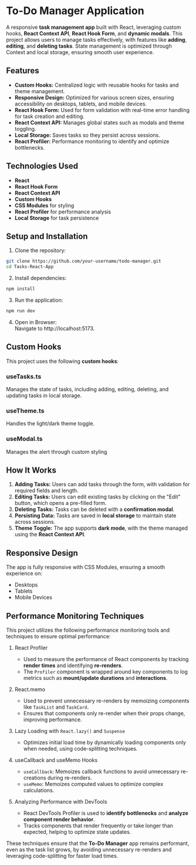 To-Do Manager Application
=========================

A responsive **task management app** built with React, leveraging custom hooks, **React Context API**, **React Hook Form**, and **dynamic modals**. This project allows users to manage tasks effectively, with features like **adding**, **editing**, and **deleting tasks**. State management is optimized through Context and local storage, ensuring smooth user experience.

## Features

- **Custom Hooks:** Centralized logic with reusable hooks for tasks and theme management.
- **Responsive Design:** Optimized for various screen sizes, ensuring accessibility on desktops, tablets, and mobile devices.
- **React Hook Form:** Used for form validation with real-time error handling for task creation and editing.
- **React Context API:** Manages global states such as modals and theme toggling.
- **Local Storage:** Saves tasks so they persist across sessions.
- **React Profiler:** Performance monitoring to identify and optimize bottlenecks.

## Technologies Used

- **React**
- **React Hook Form**
- **React Context API**
- **Custom Hooks**
- **CSS Modules** for styling
- **React Profiler** for performance analysis
- **Local Storage** for task persistence

## Setup and Installation

1. Clone the repository:  
```bash
git clone https://github.com/your-username/todo-manager.git
cd Tasks-React-App
```

2. Install dependencies:  
```bash
npm install
```

3. Run the application:  
```bash
npm run dev
```

4. Open in Browser:  
Navigate to http://localhost:5173.

## Custom Hooks
This project uses the following **custom hooks**:

### useTasks.ts
Manages the state of tasks, including adding, editing, deleting, and updating tasks in local storage.

### useTheme.ts
Handles the light/dark theme toggle.

### useModal.ts
Manages the alert through custom styling 

## How It Works

1. **Adding Tasks:** Users can add tasks through the form, with validation for required fields and length.
2. **Editing Tasks:** Users can edit existing tasks by clicking on the "Edit" button, which opens a pre-filled form.
3. **Deleting Tasks:** Tasks can be deleted with a **confirmation modal**.
4. **Persisting Data:** Tasks are saved in **local storage** to maintain state across sessions.
5. **Theme Toggle:** The app supports **dark mode**, with the theme managed using the **React Context API**.

## Responsive Design
The app is fully responsive with CSS Modules, ensuring a smooth experience on:

- Desktops
- Tablets
- Mobile Devices

## Performance Monitoring Techniques
This project utilizes the following performance monitoring tools and techniques to ensure optimal performance:

1. React Profiler
   - Used to measure the performance of React components by tracking **render times** and identifying **re-renders**.
   - The <code>Profiler</code> component is wrapped around key components to log metrics such as **mount/update durations** and **interactions**.

2. React.memo
    - Used to prevent unnecessary re-renders by memoizing components like <code>TaskList</code> and <code>TaskCard</code>.
    - Ensures that components only re-render when their props change, improving performance.
  
3. Lazy Loading with <code>React.lazy()</code> and <code>Suspense</code>
    - Optimizes initial load time by dynamically loading components only when needed, using code-splitting techniques.
  
4. useCallback and useMemo Hooks
    - <code>useCallback</code>: Memoizes callback functions to avoid unnecessary re-creations during re-renders.
    - <code>useMemo</code>: Memoizes computed values to optimize complex calculations.

5. Analyzing Performance with DevTools
    - React DevTools Profiler is used to **identify bottlenecks** and **analyze component render behavior**.
    - Tracks components that render frequently or take longer than expected, helping to optimize state updates.

These techniques ensure that the **To-Do Manager** app remains performant, even as the task list grows, by avoiding unnecessary re-renders and leveraging code-splitting for faster load times.
